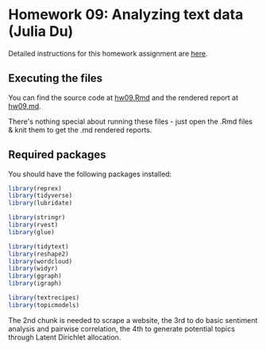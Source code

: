# Homework 09: Analyzing text data (Julia Du)

Detailed instructions for this homework assignment are [here](https://cfss.uchicago.edu/homework/text-analysis/).

## Executing the files

You can find the source code at [hw09.Rmd](hw09.Rmd) and the rendered report at [hw09.md](hw09.md). 

There's nothing special about running these files - just open the .Rmd files & knit them to get the .md rendered reports.

## Required packages

You should have the following packages installed:

```r
library(reprex)
library(tidyverse)
library(lubridate)

library(stringr)
library(rvest)
library(glue)

library(tidytext)
library(reshape2)
library(wordcloud)
library(widyr)
library(ggraph)
library(igraph)

library(textrecipes)
library(topicmodels)
```

The 2nd chunk is needed to scrape a website, the 3rd to do basic sentiment analysis and pairwise correlation, the 4th to generate potential topics through Latent Dirichlet allocation.
